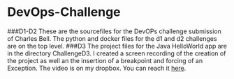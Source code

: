 # DevOps-Challenge
###D1-D2
These are the sourcefiles for the DevOPs challenge submission of Charles Bell. The python and docker files for the d1 and d2 challenges are on the top level.
###D3
The project files for the Java HelloWorld app are in the directory ChallengeD3. I created a screen recording of the creation of the project as well an the insertion of a breakpoint and forcing of an Exception.
The video is on my dropbox. You can reach it [here](https://www.dropbox.com/s/w8o8urq6v1scflq/d3.mov?dl=0).

